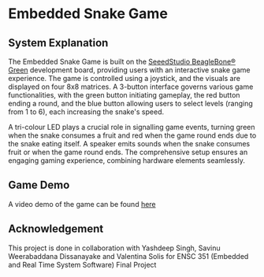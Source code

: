 # Embedded Snake Game
## System Explanation
The Embedded Snake Game is built on the [SeeedStudio BeagleBone® Green](https://wiki.seeedstudio.com/BeagleBone_Green/) development board, providing users with an interactive snake game experience. The game is controlled using a joystick, and the visuals are displayed on four 8x8 matrices. A 3-button interface governs various game functionalities, with the green button initiating gameplay, the red button ending a round, and the blue button allowing users to select levels (ranging from 1 to 6), each increasing the snake's speed.

A tri-colour LED plays a crucial role in signalling game events, turning green when the snake consumes a fruit and red when the game round ends due to the snake eating itself. A speaker emits sounds when the snake consumes fruit or when the game round ends. The comprehensive setup ensures an engaging gaming experience, combining hardware elements seamlessly.

## Game Demo
A video demo of the game can be found [here](https://youtube.com/shorts/2WAk30RljGc?feature=share)

## Acknowledgement
This project is done in collaboration with Yashdeep Singh, Savinu Weerabaddana Dissanayake and Valentina Solis for ENSC 351 (Embedded and Real Time System Software) Final Project
